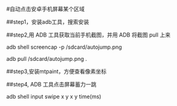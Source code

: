 #自动点击安卓手机屏幕某个区域

##step1，安装adb工具，搜索安装

##step2,用 ADB 工具获取当前手机截图，并用 ADB 将截图 pull 上来

adb shell screencap -p /sdcard/autojump.png

adb pull /sdcard/autojump.png .

##step3,安装mtpaint，方便查看像素坐标

##step4, ADB 工具点击屏幕蓄力一跳

adb shell input swipe x y x y time(ms)

